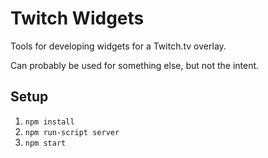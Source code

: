 # Twitch Widgets

Tools for developing widgets for a Twitch.tv overlay.

Can probably be used for something else, but not the intent.

## Setup

1. `npm install`
2. `npm run-script server`
3. `npm start`

